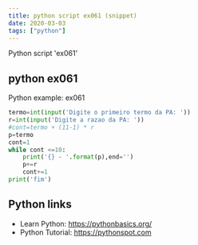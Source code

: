 ```yaml
---
title: python script ex061 (snippet)
date: 2020-03-03
tags: ["python"]
---
```

Python script 'ex061'


## python ex061

Python example: ex061

```python
termo=int(input('Digite o primeiro termo da PA: '))
r=int(input('Digite a razao da PA: '))
#cont=termo + (11-1) * r
p=termo
cont=1
while cont <=10:
    print('{} - '.format(p),end='')
    p+=r
    cont+=1
print('fim')


```

## Python links

- Learn Python: https://pythonbasics.org/
- Python Tutorial: https://pythonspot.com
